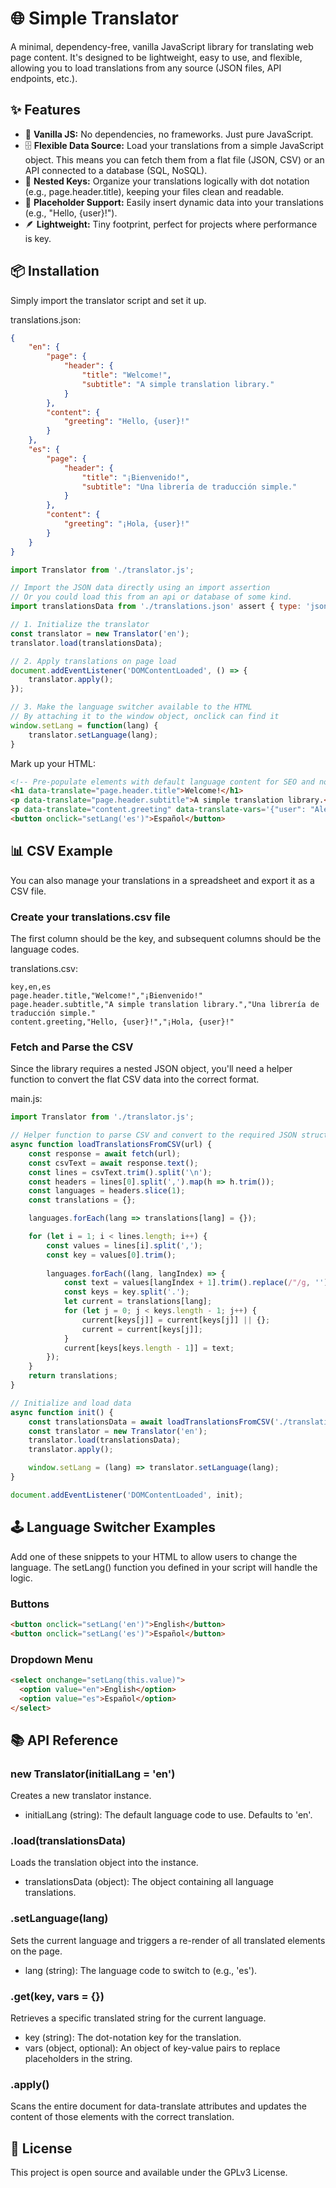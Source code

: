 # 🌐 Simple Translator
A minimal, dependency-free, vanilla JavaScript library for translating web page content. It's designed to be lightweight, easy to use, and flexible, allowing you to load translations from any source (JSON files, API endpoints, etc.).

## ✨ Features
* 🍦 **Vanilla JS:** No dependencies, no frameworks. Just pure JavaScript.
* 🗄️ **Flexible Data Source:** Load your translations from a simple JavaScript object. This means you can fetch them from a flat file (JSON, CSV) or an API connected to a database (SQL, NoSQL).
* 🔑 **Nested Keys:** Organize your translations logically with dot notation (e.g., page.header.title), keeping your files clean and readable.
* 🧩 **Placeholder Support:** Easily insert dynamic data into your translations (e.g., "Hello, {user}!").
* 🪶 **Lightweight:** Tiny footprint, perfect for projects where performance is key.

## 📦 Installation
Simply import the translator script and set it up.

translations.json:
```json
{
    "en": {
        "page": {
            "header": {
                "title": "Welcome!",
                "subtitle": "A simple translation library."
            }
        },
        "content": {
            "greeting": "Hello, {user}!"
        }
    },
    "es": {
        "page": {
            "header": {
                "title": "¡Bienvenido!",
                "subtitle": "Una librería de traducción simple."
            }
        },
        "content": {
            "greeting": "¡Hola, {user}!"
        }
    }
}
```

```javascript
import Translator from './translator.js';

// Import the JSON data directly using an import assertion
// Or you could load this from an api or database of some kind.
import translationsData from './translations.json' assert { type: 'json' };

// 1. Initialize the translator
const translator = new Translator('en');
translator.load(translationsData);

// 2. Apply translations on page load
document.addEventListener('DOMContentLoaded', () => {
    translator.apply();
});

// 3. Make the language switcher available to the HTML
// By attaching it to the window object, onclick can find it
window.setLang = function(lang) {
    translator.setLanguage(lang);
}
```

Mark up your HTML:
```html
<!-- Pre-populate elements with default language content for SEO and non-JS users -->
<h1 data-translate="page.header.title">Welcome!</h1>
<p data-translate="page.header.subtitle">A simple translation library.</p>
<p data-translate="content.greeting" data-translate-vars='{"user": "Alex"}'>Hello, {user}!</p>
<button onclick="setLang('es')">Español</button>
```

## 📊 CSV Example
You can also manage your translations in a spreadsheet and export it as a CSV file.

### Create your translations.csv file
The first column should be the key, and subsequent columns should be the language codes.

translations.csv:
```csv
key,en,es
page.header.title,"Welcome!","¡Bienvenido!"
page.header.subtitle,"A simple translation library.","Una librería de traducción simple."
content.greeting,"Hello, {user}!","¡Hola, {user}!"
```
### Fetch and Parse the CSV
Since the library requires a nested JSON object, you'll need a helper function to convert the flat CSV data into the correct format.

main.js:
```javascript
import Translator from './translator.js';

// Helper function to parse CSV and convert to the required JSON structure
async function loadTranslationsFromCSV(url) {
    const response = await fetch(url);
    const csvText = await response.text();
    const lines = csvText.trim().split('\n');
    const headers = lines[0].split(',').map(h => h.trim());
    const languages = headers.slice(1);
    const translations = {};

    languages.forEach(lang => translations[lang] = {});

    for (let i = 1; i < lines.length; i++) {
        const values = lines[i].split(',');
        const key = values[0].trim();
        
        languages.forEach((lang, langIndex) => {
            const text = values[langIndex + 1].trim().replace(/"/g, '');
            const keys = key.split('.');
            let current = translations[lang];
            for (let j = 0; j < keys.length - 1; j++) {
                current[keys[j]] = current[keys[j]] || {};
                current = current[keys[j]];
            }
            current[keys[keys.length - 1]] = text;
        });
    }
    return translations;
}

// Initialize and load data
async function init() {
    const translationsData = await loadTranslationsFromCSV('./translations.csv');
    const translator = new Translator('en');
    translator.load(translationsData);
    translator.apply();

    window.setLang = (lang) => translator.setLanguage(lang);
}

document.addEventListener('DOMContentLoaded', init);
```

## 🕹️ Language Switcher Examples
Add one of these snippets to your HTML to allow users to change the language. The setLang() function you defined in your script will handle the logic.

### Buttons
```html
<button onclick="setLang('en')">English</button>
<button onclick="setLang('es')">Español</button>
```
### Dropdown Menu
```html
<select onchange="setLang(this.value)">
  <option value="en">English</option>
  <option value="es">Español</option>
</select>
```


## 📚 API Reference

### new Translator(initialLang = 'en')
Creates a new translator instance.
- initialLang (string): The default language code to use. Defaults to 'en'.

### .load(translationsData)
Loads the translation object into the instance.
- translationsData (object): The object containing all language translations.

### .setLanguage(lang)
Sets the current language and triggers a re-render of all translated elements on the page.
- lang (string): The language code to switch to (e.g., 'es').

### .get(key, vars = {})
Retrieves a specific translated string for the current language.
- key (string): The dot-notation key for the translation.
- vars (object, optional): An object of key-value pairs to replace placeholders in the string.

### .apply()
Scans the entire document for data-translate attributes and updates the content of those elements with the correct translation.

## 📄 License
This project is open source and available under the GPLv3 License.
